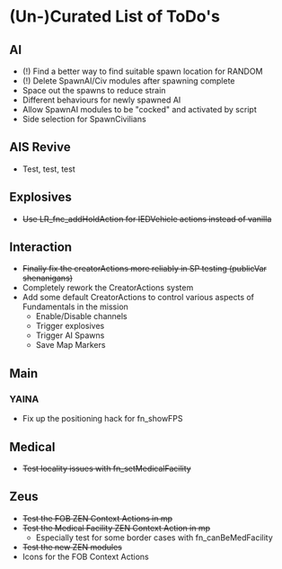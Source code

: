 # (Un-)Curated List of ToDo's

## AI

* (!) Find a better way to find suitable spawn location for RANDOM
* (!) Delete SpawnAI/Civ modules after spawning complete
* Space out the spawns to reduce strain
* Different behaviours for newly spawned AI
* Allow SpawnAI modules to be "cocked" and activated by script
* Side selection for SpawnCivilians

## AIS Revive

* Test, test, test

## Explosives

* ~~Use LR_fnc_addHoldAction for IEDVehicle actions instead of vanilla~~

## Interaction

* ~~Finally fix the creatorActions more reliably in SP testing (publicVar shenanigans)~~
* Completely rework the CreatorActions system
* Add some default CreatorActions to control various aspects of Fundamentals in the mission
  * Enable/Disable channels
  * Trigger explosives
  * Trigger AI Spawns
  * Save Map Markers

## Main

### YAINA

* Fix up the positioning hack for fn_showFPS

## Medical

* ~~Test locality issues with fn_setMedicalFacility~~

## Zeus

* ~~Test the FOB ZEN Context Actions in mp~~
* ~~Test the Medical Facility ZEN Context Action in mp~~
  * Especially test for some border cases with fn_canBeMedFacility
* ~~Test the new ZEN modules~~
* Icons for the FOB Context Actions